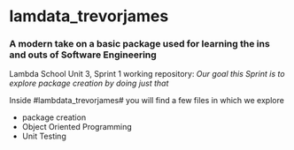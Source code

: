 # lamdata_trevorjames
### A modern take on a basic package used for learning the ins and outs of Software Engineering


Lambda School Unit 3, Sprint 1 working repository: 
_Our goal this Sprint is to explore package creation by doing just that_

Inside #lambdata_trevorjames# you will find a few files in which we explore
- package creation
- Object Oriented Programming
- Unit Testing
